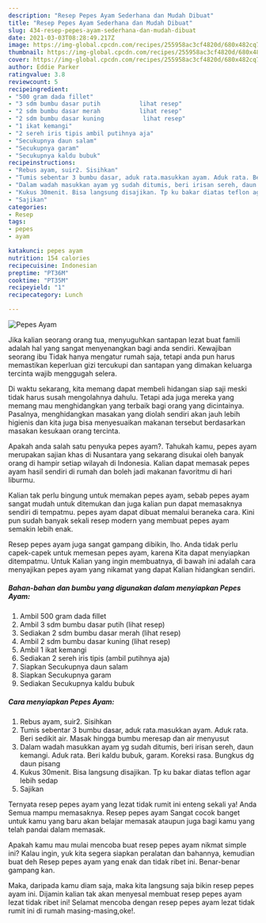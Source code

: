 ```yaml
---
description: "Resep Pepes Ayam Sederhana dan Mudah Dibuat"
title: "Resep Pepes Ayam Sederhana dan Mudah Dibuat"
slug: 434-resep-pepes-ayam-sederhana-dan-mudah-dibuat
date: 2021-03-03T08:28:49.217Z
image: https://img-global.cpcdn.com/recipes/255958ac3cf4820d/680x482cq70/pepes-ayam-foto-resep-utama.jpg
thumbnail: https://img-global.cpcdn.com/recipes/255958ac3cf4820d/680x482cq70/pepes-ayam-foto-resep-utama.jpg
cover: https://img-global.cpcdn.com/recipes/255958ac3cf4820d/680x482cq70/pepes-ayam-foto-resep-utama.jpg
author: Eddie Parker
ratingvalue: 3.8
reviewcount: 5
recipeingredient:
- "500 gram dada fillet"
- "3 sdm bumbu dasar putih           lihat resep"
- "2 sdm bumbu dasar merah           lihat resep"
- "2 sdm bumbu dasar kuning           lihat resep"
- "1 ikat kemangi"
- "2 sereh iris tipis ambil putihnya aja"
- "Secukupnya daun salam"
- "Secukupnya garam"
- "Secukupnya kaldu bubuk"
recipeinstructions:
- "Rebus ayam, suir2. Sisihkan"
- "Tumis sebentar 3 bumbu dasar, aduk rata.masukkan ayam. Aduk rata. Beri sedikit air. Masak hingga bumbu meresap dan air menyusut"
- "Dalam wadah masukkan ayam yg sudah ditumis, beri irisan sereh, daun kemangi. Aduk rata. Beri kaldu bubuk, garam. Koreksi rasa. Bungkus dg daun pisang"
- "Kukus 30menit. Bisa langsung disajikan. Tp ku bakar diatas teflon agar lebih sedap"
- "Sajikan"
categories:
- Resep
tags:
- pepes
- ayam

katakunci: pepes ayam 
nutrition: 154 calories
recipecuisine: Indonesian
preptime: "PT36M"
cooktime: "PT35M"
recipeyield: "1"
recipecategory: Lunch

---
```



![Pepes Ayam](https://img-global.cpcdn.com/recipes/255958ac3cf4820d/680x482cq70/pepes-ayam-foto-resep-utama.jpg)

Jika kalian seorang orang tua, menyuguhkan santapan lezat buat famili adalah hal yang sangat menyenangkan bagi anda sendiri. Kewajiban seorang ibu Tidak hanya mengatur rumah saja, tetapi anda pun harus memastikan keperluan gizi tercukupi dan santapan yang dimakan keluarga tercinta wajib menggugah selera.

Di waktu  sekarang, kita memang dapat membeli hidangan siap saji meski tidak harus susah mengolahnya dahulu. Tetapi ada juga mereka yang memang mau menghidangkan yang terbaik bagi orang yang dicintainya. Pasalnya, menghidangkan masakan yang diolah sendiri akan jauh lebih higienis dan kita juga bisa menyesuaikan makanan tersebut berdasarkan masakan kesukaan orang tercinta. 



Apakah anda salah satu penyuka pepes ayam?. Tahukah kamu, pepes ayam merupakan sajian khas di Nusantara yang sekarang disukai oleh banyak orang di hampir setiap wilayah di Indonesia. Kalian dapat memasak pepes ayam hasil sendiri di rumah dan boleh jadi makanan favoritmu di hari liburmu.

Kalian tak perlu bingung untuk memakan pepes ayam, sebab pepes ayam sangat mudah untuk ditemukan dan juga kalian pun dapat memasaknya sendiri di tempatmu. pepes ayam dapat dibuat memalui beraneka cara. Kini pun sudah banyak sekali resep modern yang membuat pepes ayam semakin lebih enak.

Resep pepes ayam juga sangat gampang dibikin, lho. Anda tidak perlu capek-capek untuk memesan pepes ayam, karena Kita dapat menyiapkan ditempatmu. Untuk Kalian yang ingin membuatnya, di bawah ini adalah cara menyajikan pepes ayam yang nikamat yang dapat Kalian hidangkan sendiri.

<!--inarticleads1-->

##### Bahan-bahan dan bumbu yang digunakan dalam menyiapkan Pepes Ayam:

1. Ambil 500 gram dada fillet
1. Ambil 3 sdm bumbu dasar putih           (lihat resep)
1. Sediakan 2 sdm bumbu dasar merah           (lihat resep)
1. Ambil 2 sdm bumbu dasar kuning           (lihat resep)
1. Ambil 1 ikat kemangi
1. Sediakan 2 sereh iris tipis (ambil putihnya aja)
1. Siapkan Secukupnya daun salam
1. Siapkan Secukupnya garam
1. Sediakan Secukupnya kaldu bubuk




<!--inarticleads2-->

##### Cara menyiapkan Pepes Ayam:

1. Rebus ayam, suir2. Sisihkan
1. Tumis sebentar 3 bumbu dasar, aduk rata.masukkan ayam. Aduk rata. Beri sedikit air. Masak hingga bumbu meresap dan air menyusut
1. Dalam wadah masukkan ayam yg sudah ditumis, beri irisan sereh, daun kemangi. Aduk rata. Beri kaldu bubuk, garam. Koreksi rasa. Bungkus dg daun pisang
1. Kukus 30menit. Bisa langsung disajikan. Tp ku bakar diatas teflon agar lebih sedap
1. Sajikan




Ternyata resep pepes ayam yang lezat tidak rumit ini enteng sekali ya! Anda Semua mampu memasaknya. Resep pepes ayam Sangat cocok banget untuk kamu yang baru akan belajar memasak ataupun juga bagi kamu yang telah pandai dalam memasak.

Apakah kamu mau mulai mencoba buat resep pepes ayam nikmat simple ini? Kalau ingin, yuk kita segera siapkan peralatan dan bahannya, kemudian buat deh Resep pepes ayam yang enak dan tidak ribet ini. Benar-benar gampang kan. 

Maka, daripada kamu diam saja, maka kita langsung saja bikin resep pepes ayam ini. Dijamin kalian tak akan menyesal membuat resep pepes ayam lezat tidak ribet ini! Selamat mencoba dengan resep pepes ayam lezat tidak rumit ini di rumah masing-masing,oke!.


